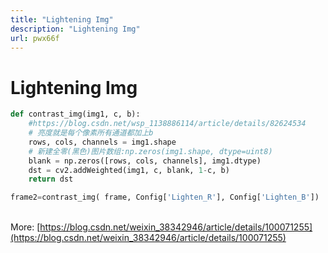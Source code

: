 ```yaml
---
title: "Lightening Img"
description: "Lightening Img"
url: pwx66f
---
```


# Lightening Img



```python
def contrast_img(img1, c, b):
    #https://blog.csdn.net/wsp_1138886114/article/details/82624534
    # 亮度就是每个像素所有通道都加上b
    rows, cols, channels = img1.shape
    # 新建全零(黑色)图片数组:np.zeros(img1.shape, dtype=uint8)
    blank = np.zeros([rows, cols, channels], img1.dtype)
    dst = cv2.addWeighted(img1, c, blank, 1-c, b)
    return dst

frame2=contrast_img( frame, Config['Lighten_R'], Config['Lighten_B'])
```

<br />More: [https://blog.csdn.net/weixin_38342946/article/details/100071255](https://blog.csdn.net/weixin_38342946/article/details/100071255)
 
